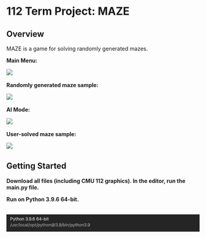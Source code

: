 # 112 Term Project: MAZE

## Overview

MAZE is a game for solving randomly generated mazes. 

<p><b>Main Menu:<b></p>
<img src = "ReadmeImages/mainmenu.png" width = 300>

<br>

<p><b>Randomly generated maze sample:<b></p>
<img src = "ReadmeImages/easymazeinprogress.png" width = 300>

<br>

<p><b>AI Mode:<b></p>
<img src = "ReadmeImages/aimode.png" width = 300>

<br>

<p><b>User-solved maze sample:<b></p>
<img src = "ReadmeImages/solvedmaze.png" width = 300>

<br>


## Getting Started
Download all files (including CMU 112 graphics). In the editor, run the __main__.py file. 
<br> 
<p>Run on Python 3.9.6 64-bit.</p>
<br> 
<img src = "ReadmeImages/Screen Shot 2021-08-08 at 11.08.29 PM.png" width = 600>
